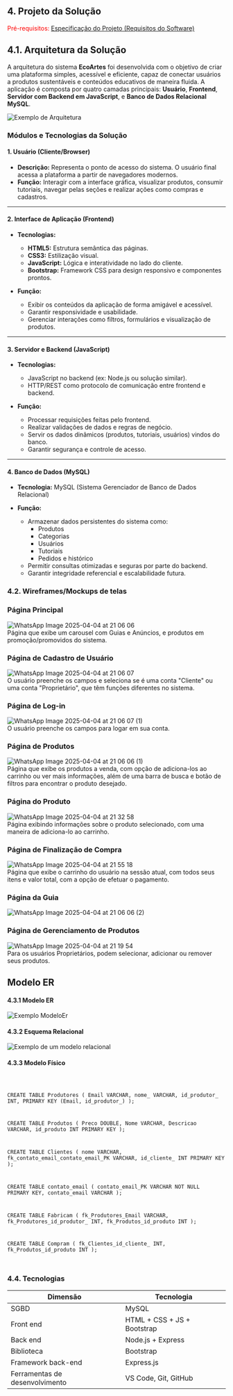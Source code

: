 ## 4. Projeto da Solução

<span style="color:red">Pré-requisitos: <a href="3-Especificação.md"> Especificação do Projeto (Requisitos do Software) </a></span>

## 4.1. Arquitetura da Solução

A arquitetura do sistema **EcoArtes** foi desenvolvida com o objetivo de criar uma plataforma simples, acessível e eficiente, capaz de conectar usuários a produtos sustentáveis e conteúdos educativos de maneira fluida. A aplicação é composta por quatro camadas principais: **Usuário**, **Frontend**, **Servidor com Backend em JavaScript**, e **Banco de Dados Relacional MySQL**.

![Exemplo de Arquitetura](./images/diagramaArquitetura.png)

### Módulos e Tecnologias da Solução

#### 1. Usuário (Cliente/Browser)
- **Descrição:** Representa o ponto de acesso do sistema. O usuário final acessa a plataforma a partir de navegadores modernos.  
- **Função:** Interagir com a interface gráfica, visualizar produtos, consumir tutoriais, navegar pelas seções e realizar ações como compras e cadastros.

---

#### 2. Interface de Aplicação (Frontend)
- **Tecnologias:**
  - **HTML5:** Estrutura semântica das páginas.
  - **CSS3:** Estilização visual.
  - **JavaScript:** Lógica e interatividade no lado do cliente.
  - **Bootstrap:** Framework CSS para design responsivo e componentes prontos.

- **Função:**
  - Exibir os conteúdos da aplicação de forma amigável e acessível.
  - Garantir responsividade e usabilidade.
  - Gerenciar interações como filtros, formulários e visualização de produtos.

---

#### 3. Servidor e Backend (JavaScript)
- **Tecnologias:**
  - JavaScript no backend (ex: Node.js ou solução similar).
  - HTTP/REST como protocolo de comunicação entre frontend e backend.

- **Função:**
  - Processar requisições feitas pelo frontend.
  - Realizar validações de dados e regras de negócio.
  - Servir os dados dinâmicos (produtos, tutoriais, usuários) vindos do banco.
  - Garantir segurança e controle de acesso.

---

#### 4. Banco de Dados (MySQL)
- **Tecnologia:** MySQL (Sistema Gerenciador de Banco de Dados Relacional)

- **Função:**
  - Armazenar dados persistentes do sistema como:
    - Produtos
    - Categorias
    - Usuários
    - Tutoriais
    - Pedidos e histórico
  - Permitir consultas otimizadas e seguras por parte do backend.
  - Garantir integridade referencial e escalabilidade futura.
 

### 4.2. Wireframes/Mockups de telas

### Página Principal
![WhatsApp Image 2025-04-04 at 21 06 06](https://github.com/user-attachments/assets/d6e63ce5-ac68-4fe2-b099-ce3954114802)<br>
Página que exibe um carousel com Guias e Anúncios, e produtos em promoção/promovidos do sistema.

### Página de Cadastro de Usuário
![WhatsApp Image 2025-04-04 at 21 06 07](https://github.com/user-attachments/assets/dc8df811-c52c-45f2-ae8f-6f8a73b997ea)<br>
O usuário preenche os campos e seleciona se é uma conta "Cliente" ou uma conta "Proprietário", que têm funções diferentes no sistema.

### Página de Log-in
![WhatsApp Image 2025-04-04 at 21 06 07 (1)](https://github.com/user-attachments/assets/4bb42e5f-1554-4116-b4ef-21daf044dd3e)<br>
O usuário preenche os campos para logar em sua conta.

### Página de Produtos
![WhatsApp Image 2025-04-04 at 21 06 06 (1)](https://github.com/user-attachments/assets/66e31709-9470-411b-8e9e-17b023571242)<br>
Página que exibe os produtos a venda, com opção de adiciona-los ao carrinho ou ver mais informações, além de uma barra de busca e botão de filtros para encontrar o produto desejado.

### Página do Produto
![WhatsApp Image 2025-04-04 at 21 32 58](https://github.com/user-attachments/assets/93341931-0442-41e0-94b4-778c0915a2c3)<br>
Página exibindo informações sobre o produto selecionado, com uma maneira de adiciona-lo ao carrinho.

### Página de Finalização de Compra
![WhatsApp Image 2025-04-04 at 21 55 18](https://github.com/user-attachments/assets/03b0145b-dd71-4012-842b-8293e6f7eeb8)<br>
Página que exibe o carrinho do usuário na sessão atual, com todos seus itens e valor total, com a opção de efetuar o pagamento.

### Página da Guia
![WhatsApp Image 2025-04-04 at 21 06 06 (2)](https://github.com/user-attachments/assets/43bdca40-8fa9-4db5-be25-83469a7a546d)<br>

### Página de Gerenciamento de Produtos
![WhatsApp Image 2025-04-04 at 21 19 54](https://github.com/user-attachments/assets/c3f7188c-7bdc-4f22-bb4b-988cc29696f7)<br>
Para os usuários Proprietários, podem selecionar, adicionar ou remover seus produtos.


## Modelo ER

#### 4.3.1 Modelo ER

![Exemplo ModeloEr](./images/ModelagemModeloER.png)

#### 4.3.2 Esquema Relacional

![Exemplo de um modelo relacional](./images/ModeloRealacionalBD.png)


#### 4.3.3 Modelo Físico

<code>

CREATE TABLE Produtores (
    Email VARCHAR,
    nome_ VARCHAR,
    id_produtor_ INT,
    PRIMARY KEY (Email, id_produtor_)
);

CREATE TABLE Produtos (
    Preco DOUBLE,
    Nome VARCHAR,
    Descricao VARCHAR,
    id_produto INT PRIMARY KEY
);

CREATE TABLE Clientes (
    nome VARCHAR,
    fk_contato_email_contato_email_PK VARCHAR,
    id_cliente_ INT PRIMARY KEY
);

CREATE TABLE contato_email (
    contato_email_PK VARCHAR NOT NULL PRIMARY KEY,
    contato_email VARCHAR
);

CREATE TABLE Fabricam (
    fk_Produtores_Email VARCHAR,
    fk_Produtores_id_produtor_ INT,
    fk_Produtos_id_produto INT
);

CREATE TABLE Compram (
    fk_Clientes_id_cliente_ INT,
    fk_Produtos_id_produto INT
);

</code>

### 4.4. Tecnologias

| **Dimensão**   | **Tecnologia**  |
| ---            | ---             |
| SGBD           | MySQL           |
| Front end      | HTML + CSS + JS + Bootstrap |
| Back end       | Node.js + Express|
| Biblioteca | Bootstrap|
| Framework back-end | Express.js |
| Ferramentas de desenvolvimento | VS Code, Git, GitHub    |

